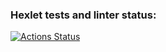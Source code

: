 ### Hexlet tests and linter status:
[![Actions Status](https://github.com/VadimBariev84/frontend-project-44/actions/workflows/hexlet-check.yml/badge.svg)](https://github.com/VadimBariev84/frontend-project-44/actions)